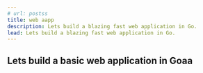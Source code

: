 ```yaml
---
# url: postss
title: web aapp
description: Lets build a blazing fast web application in Go.
lead: Lets build a blazing fast web application in Go.
---
```


Lets build a basic web application in Goaa
---
<!-- ![Profile layout with recent articles](mohamedallam.jpg "work") -->

